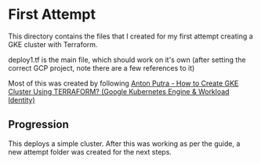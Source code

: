 # First Attempt

This directory contains the files that I created for my first attempt creating a GKE cluster with Terraform.

deploy1.tf is the main file, which should work on it's own (after setting the correct GCP project, note there are a few references to it)


Most of this was created by following [Anton Putra -  How to Create GKE Cluster Using TERRAFORM? (Google Kubernetes Engine & Workload Identity)](https://youtu.be/X_IK0GBbBTw)


## Progression

This deploys a simple cluster. After this was working as per the guide, a new attempt folder was created for the next steps.